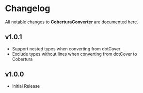 # Changelog

All notable changes to **CoberturaConverter** are documented here.

## v1.0.1
- Support nested types when converting from dotCover
- Exclude types without lines when converting from dotCover to Cobertura

## v1.0.0
- Initial Release
